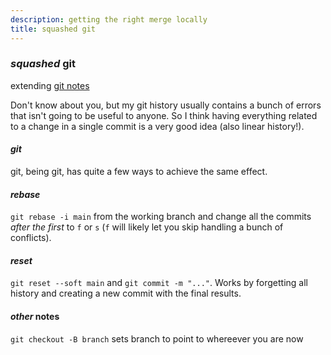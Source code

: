 ```yaml
---
description: getting the right merge locally
title: squashed git
---
```


### _squashed_ git

extending [git notes](/blog/12019-06-06-notes-git/)

Don't know about you,
but my git history usually contains a bunch of errors
that isn't going to be useful to anyone.
So I think having everything related to a change in a single commit
is a very good idea (also linear history!).

#### _git_

git, being git, has quite a few ways to achieve the same effect.

#### _rebase_

`git rebase -i main` from the working branch
and change all the commits _after the first_
to `f` or `s`
(`f` will likely let you skip handling a bunch of conflicts).

#### _reset_

`git reset --soft main` and `git commit -m "..."`.
Works by forgetting all history and
creating a new commit with the final results.

#### _other_ notes

`git checkout -B branch` sets branch to point to whereever you are now
